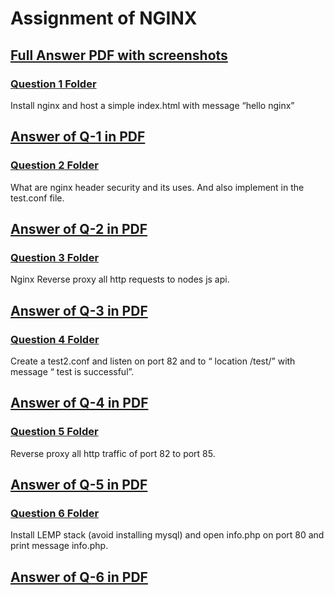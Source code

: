 # Assignment of NGINX

## [Full Answer PDF with screenshots](https://github.com/LF-DevOps-Intern/4_2_nginx-krishna-deesirouss/blob/main/Full%20Answer.pdf)

### [Question 1 Folder](https://github.com/LF-DevOps-Intern/4_2_nginx-krishna-deesirouss/tree/main/1)
Install nginx and host a simple index.html with message “hello nginx”
## [Answer of Q-1 in PDF](https://github.com/LF-DevOps-Intern/4_2_nginx-krishna-deesirouss/blob/main/1/1-nginx%20and%20host%20file.pdf)

### [Question 2 Folder](https://github.com/LF-DevOps-Intern/4_2_nginx-krishna-deesirouss/tree/main/2)
What are nginx header security and its uses. And also implement in the test.conf file.
## [Answer of Q-2 in PDF](https://github.com/LF-DevOps-Intern/4_2_nginx-krishna-deesirouss/blob/main/2/2-Security%20Headers.pdf)

### [Question 3 Folder](https://github.com/LF-DevOps-Intern/4_2_nginx-krishna-deesirouss/tree/main/3)
Nginx Reverse proxy all http requests to nodes js api.
## [Answer of Q-3 in PDF](https://github.com/LF-DevOps-Intern/4_2_nginx-krishna-deesirouss/blob/main/3/3-Reverse%20proxy%20to%20nodes%20js%20api..pdf)

### [Question 4 Folder](https://github.com/LF-DevOps-Intern/4_2_nginx-krishna-deesirouss/tree/main/4)
Create a test2.conf and listen on port 82 and to “ location /test/” with message “ test is successful”.
## [Answer of Q-4 in PDF](https://github.com/LF-DevOps-Intern/4_2_nginx-krishna-deesirouss/blob/main/4/4-test2.conf.pdf)

### [Question 5 Folder](https://github.com/LF-DevOps-Intern/4_2_nginx-krishna-deesirouss/tree/main/5)
Reverse proxy all http traffic of port 82 to port 85.
## [Answer of Q-5 in PDF](https://github.com/LF-DevOps-Intern/4_2_nginx-krishna-deesirouss/blob/main/5/5-Reverse%20proxy-port%2082%20to%20port%2085.pdf)

### [Question 6 Folder](https://github.com/LF-DevOps-Intern/4_2_nginx-krishna-deesirouss/tree/main/6)
Install LEMP stack (avoid installing mysql) and open info.php on port 80 and print message info.php.
## [Answer of Q-6 in PDF](https://github.com/LF-DevOps-Intern/4_2_nginx-krishna-deesirouss/blob/main/6/6-LEMP%20stack.pdf)
